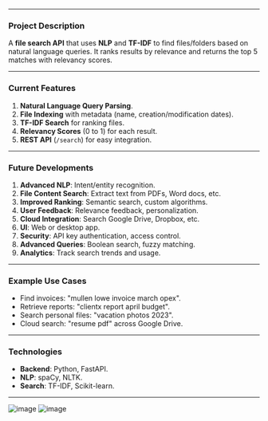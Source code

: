
---

### **Project Description**
A **file search API** that uses **NLP** and **TF-IDF** to find files/folders based on natural language queries. It ranks results by relevance and returns the top 5 matches with relevancy scores.

---

### **Current Features**
1. **Natural Language Query Parsing**.
2. **File Indexing** with metadata (name, creation/modification dates).
3. **TF-IDF Search** for ranking files.
4. **Relevancy Scores** (0 to 1) for each result.
5. **REST API** (`/search`) for easy integration.

---

### **Future Developments**
1. **Advanced NLP**: Intent/entity recognition.
2. **File Content Search**: Extract text from PDFs, Word docs, etc.
3. **Improved Ranking**: Semantic search, custom algorithms.
4. **User Feedback**: Relevance feedback, personalization.
5. **Cloud Integration**: Search Google Drive, Dropbox, etc.
6. **UI**: Web or desktop app.
7. **Security**: API key authentication, access control.
8. **Advanced Queries**: Boolean search, fuzzy matching.
9. **Analytics**: Track search trends and usage.

---

### **Example Use Cases**
- Find invoices: "mullen lowe invoice march opex".
- Retrieve reports: "clientx report april budget".
- Search personal files: "vacation photos 2023".
- Cloud search: "resume pdf" across Google Drive.

---

### **Technologies**
- **Backend**: Python, FastAPI.
- **NLP**: spaCy, NLTK.
- **Search**: TF-IDF, Scikit-learn.

---


![image](https://github.com/user-attachments/assets/d0affe9a-a39d-4fd4-9c8d-53c2cec52145)
![image](https://github.com/user-attachments/assets/eea48f46-acc7-4c90-9099-385aad0ceaeb)

